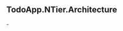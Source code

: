 <h2>TodoApp.NTier.Architecture</h2>
 <h4Asp.Net Core ile Çok Katmanlı Mimari ile uygulayarak öğrendiğim kavramlar </h4>
 -
